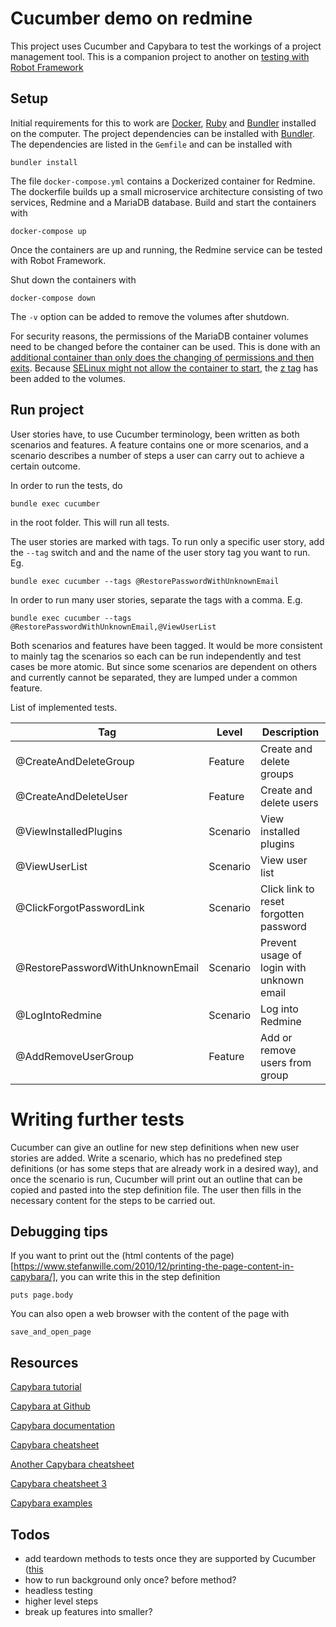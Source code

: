 # Cucumber demo on redmine


This project uses Cucumber and Capybara to test the workings of a project management tool. This is a companion project to another on [testing with Robot Framework](https://github.com/gellati/robot-framework-demo)

## Setup

Initial requirements for this to work are [Docker](https://www.docker.com/), [Ruby](https://www.ruby-lang.org/en/) and [Bundler](https://bundler.io/) installed on the computer. The project dependencies can be installed with [Bundler](https://bundler.io/). The dependencies are listed in the `Gemfile` and can be installed with

    bundler install

The file `docker-compose.yml` contains a Dockerized container for Redmine. The dockerfile builds up a small microservice architecture consisting of two services, Redmine and a MariaDB database. Build and start the containers with

    docker-compose up

Once the containers are up and running, the Redmine service can be tested with Robot Framework.

Shut down the containers with

    docker-compose down

The `-v` option can be added to remove the volumes after shutdown.

For security reasons, the permissions of the MariaDB container volumes need to be changed before the container can be used. This is done with an [additional container than only does the changing of permissions and then exits](https://github.com/bitnami/bitnami-docker-mariadb/issues/136#issuecomment-354644226). Because [SELinux might not allow the container to start](https://github.com/tomav/docker-mailserver/issues/753), the [z tag](https://docs.docker.com/storage/bind-mounts/#configure-mount-consistency-for-macos) has been added to the volumes.


## Run project

User stories have, to use Cucumber terminology, been written as both scenarios and features. A feature contains one or more scenarios, and a scenario describes a number of steps a user can carry out to achieve a certain outcome.

In order to run the tests, do

    bundle exec cucumber

in the root folder. This will run all tests.

The user stories are marked with tags. To run only a specific user story, add the `--tag` switch and and the name of the user story tag you want to run. Eg.

    bundle exec cucumber --tags @RestorePasswordWithUnknownEmail

In order to run many user stories, separate the tags with a comma. E.g.

    bundle exec cucumber --tags @RestorePasswordWithUnknownEmail,@ViewUserList

Both scenarios and features have been tagged. It would be more consistent to mainly tag the scenarios so each can be run independently and test cases be more atomic. But since some scenarios are dependent on others and currently cannot be separated, they are lumped under a common feature.

List of implemented tests.

| Tag | Level | Description |
|---|---|---|
|@CreateAndDeleteGroup | Feature | Create and delete groups |
|@CreateAndDeleteUser | Feature | Create and delete users |
|@ViewInstalledPlugins | Scenario | View installed plugins |
|@ViewUserList | Scenario | View user list |
|@ClickForgotPasswordLink | Scenario | Click link to reset forgotten password |
|@RestorePasswordWithUnknownEmail | Scenario | Prevent usage of login with unknown email |
|@LogIntoRedmine | Scenario | Log into Redmine |
|@AddRemoveUserGroup | Feature | Add or remove users from group|



# Writing further tests

Cucumber can give an outline for new step definitions when new user stories are added. Write a scenario, which has no predefined step definitions (or has some steps that are already work in a desired way), and once the scenario is run, Cucumber will print out an outline that can be copied and pasted into the step definition file. The user then fills in the necessary content for the steps to be carried out.


## Debugging tips

If you want to print out the (html contents of the page)[https://www.stefanwille.com/2010/12/printing-the-page-content-in-capybara/], you can write this in the step definition

    puts page.body

You can also open a web browser with the content of the page with

    save_and_open_page

## Resources

[Capybara tutorial](https://www.sitepoint.com/basics-capybara-improving-tests/)

[Capybara at Github](https://github.com/teamcapybara/capybara)

[Capybara documentation](https://www.rubydoc.info/github/jnicklas/capybara)

[Capybara cheatsheet](https://devhints.io/capybara)

[Another Capybara cheatsheet](https://kapeli.com/cheat_sheets/Capybara.docset/Contents/Resources/Documents/index)

[Capybara cheatsheet 3](https://gist.github.com/zhengjia/428105)

[Capybara examples](https://github.com/sferik/rails_admin/wiki/Rspec-with-capybara-examples)

## Todos
- add teardown methods to tests once they are supported by Cucumber ([this](https://github.com/cucumber/cucumber-js/issues/914)
- how to run background only once? before method?
- headless testing
- higher level steps
- break up features into smaller?
